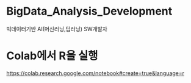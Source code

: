 # BigData_Analysis_Development
빅데이터기반 AI(머신러닝,딥러닝) SW개발자

# Colab에서 R을 실행
https://colab.research.google.com/notebook#create=true&language=r

